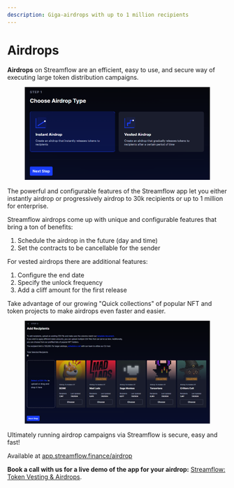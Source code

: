 ```yaml
---
description: Giga-airdrops with up to 1 million recipients
---
```


# Airdrops

**Airdrops** on Streamflow are an efficient, easy to use, and secure way of executing large token distribution campaigns.

<figure><img src="../.gitbook/assets/Screenshot 2024-07-08 140314 (1).png" alt=""><figcaption></figcaption></figure>

The powerful and configurable features of the Streamflow app let you either instantly airdrop or progressively airdrop to 30k recipients or up to 1 million for enterprise.&#x20;

Streamflow airdrops come up with unique and configurable features that bring a ton of benefits:&#x20;

1. Schedule the airdrop in the future (day and time)
2. Set the contracts to be cancellable for the sender

For vested airdrops there are additional features:&#x20;

1. Configure the end date
2. Specify the unlock frequency&#x20;
3. Add a cliff amount for the first release

Take advantage of our growing "Quick collections" of popular NFT and token projects to make airdrops even faster and easier.

<figure><img src="../.gitbook/assets/Screenshot 2024-07-08 140342 (1).png" alt=""><figcaption></figcaption></figure>

Ultimately running airdrop campaigns via Streamflow is secure, easy and fast!

Available at [app.streamflow.finance/airdrop](https://app.streamflow.finance/airdrop)

**Book a call with us for a live demo of the app for your airdrop:** [Streamflow: Token Vesting & Airdrops](https://calendar.google.com/calendar/u/0/appointments/schedules/AcZssZ2b\_lc99DWgZXBj\_TGPGFyKAbIumo2956ImUegFytJSN6IHfwXLj\_xq-hVDVdoriC5v13FJ8W3p).
